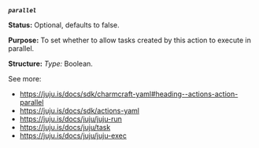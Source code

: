 ***`parallel`***

**Status:** Optional, defaults to false.

**Purpose:** To set whether to allow tasks created by this action to execute in parallel. 

**Structure:** *Type:* Boolean.

See more:
- https://juju.is/docs/sdk/charmcraft-yaml#heading--actions-action-parallel
- https://juju.is/docs/sdk/actions-yaml
- https://juju.is/docs/juju/juju-run
- https://juju.is/docs/juju/task
- https://juju.is/docs/juju/juju-exec
